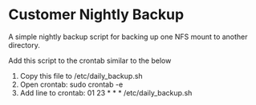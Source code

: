 # Customer Nightly Backup

A simple nightly backup script for backing up one NFS mount to another directory.

Add this script to the crontab similar to the below
 
1) Copy this file to /etc/daily_backup.sh
2) Open crontab: sudo crontab -e 
3) Add line to crontab: 01 23 * * * /etc/daily_backup.sh 

